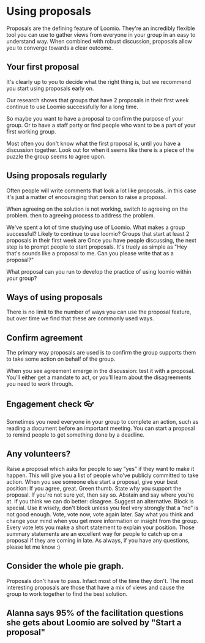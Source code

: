 # Using proposals
Proposals are the defining feature of Loomio. They're an incredibly flexible tool you can use to gather views from everyone in your group in an easy to understand way. When combined with robust discussion, proposals allow you to converge towards a clear outcome.

## Your first proposal 
It's clearly up to you to decide what the right thing is, but we recommend you start using proposals early on. 

Our research shows that groups that have 2 proposals in their first week continue to use Loomio successfully for a long time.

So maybe you want to have a proposal to confirm the purpose of your group. Or to have a staff party or find people who want to be a part of your first working group.

Most often you don't know what the first proposal is, until you have a discussion together. Look out for when it seems like there is a piece of the puzzle the group seems to agree upon.


## Using proposals regularly
Often people will write comments that look a lot like proposals.. in this case it's just a matter of encouraging that person to raise a proposal.

When agreeing on the solution is not working, switch to agreeing on the problem. then to agreeing process to address the problem.

We've spent a lot of time studying use of Loomio. What makes a group successful? Likely to continue to use loomio? Groups that start at least 2 proposals in their first week are 
Once you have people discussing, the next step is to prompt people to start proposals. It's truely as simple as "Hey that's sounds like a proposal to me. Can you please write that as a proposal?"

What proposal can you run to develop the practice of using loomio within your group?

## Ways of using proposals
There is no limit to the number of ways you can use the proposal feature, but over time we find that these are commonly used ways.

## Confirm agreement
The primary way proposals are used is to confirm the group supports them to take some action on behalf of the group.

When you see agreement emerge in the discussion: test it with a proposal. You’ll either get a mandate to act, or you’ll learn about the disagreements you need to work through.

## Engagement check 👓
Sometimes you need everyone in your group to complete an action, such as reading a document before an important meeting. You can start a proposal to remind people to get something done by a deadline.

## Any volunteers?
Raise a proposal which asks for people to say “yes” if they want to make it happen. This will give you a list of people who’ve publicly committed to take action.
When you see someone else start a proposal, give your best position:
If you agree, great. Green thumb. State why you support the proposal.
If you're not sure yet, then say so. Abstain and say where you're at.
If you think we can do better: disagree. Suggest an alternative.
Block is special. Use it wisely, don't block unless you feel very strongly that a “no” is not good enough.
Vote, vote now, vote again later. Say what you think and change your mind when you get more information or insight from the group.
Every vote lets you make a short statement to explain your position. Those summary statements are an excellent way for people to catch up on a proposal if they are coming in late.
As always, if you have any questions, please let me know :)

## Consider the whole pie graph.
Proposals don't have to pass. Infact most of the time they don't. The most interesting proposals are those that have a mix of views and cause the group to work together to find the best solution.

<!-- Proposals have
## Find volunteers to address a problem and report back to the group.
Anyone can raise a proposal, and they give your group members an opportunity to have their say about a specific course of action.
Here are some ways proposals can be used: -->

## Alanna says 95% of the facilitation questions she gets about Loomio are solved by "Start a proposal"

## 
